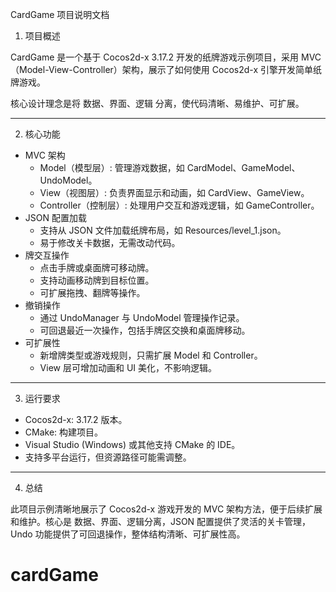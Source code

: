 CardGame 项目说明文档

1. 项目概述

CardGame 是一个基于 Cocos2d-x 3.17.2 开发的纸牌游戏示例项目，采用 MVC（Model-View-Controller）架构，展示了如何使用 Cocos2d-x 引擎开发简单纸牌游戏。

核心设计理念是将 数据、界面、逻辑 分离，使代码清晰、易维护、可扩展。

---

2. 核心功能

- MVC 架构
  - Model（模型层）: 管理游戏数据，如 CardModel、GameModel、UndoModel。
  - View（视图层）: 负责界面显示和动画，如 CardView、GameView。
  - Controller（控制层）: 处理用户交互和游戏逻辑，如 GameController。
- JSON 配置加载
  - 支持从 JSON 文件加载纸牌布局，如 Resources/level_1.json。
  - 易于修改关卡数据，无需改动代码。
- 牌交互操作
  - 点击手牌或桌面牌可移动牌。
  - 支持动画移动牌到目标位置。
  - 可扩展拖拽、翻牌等操作。
- 撤销操作
  - 通过 UndoManager 与 UndoModel 管理操作记录。
  - 可回退最近一次操作，包括手牌区交换和桌面牌移动。
- 可扩展性
  - 新增牌类型或游戏规则，只需扩展 Model 和 Controller。
  - View 层可增加动画和 UI 美化，不影响逻辑。

---

3. 运行要求

- Cocos2d-x: 3.17.2 版本。
- CMake: 构建项目。
- Visual Studio (Windows) 或其他支持 CMake 的 IDE。
- 支持多平台运行，但资源路径可能需调整。

---

4. 总结

此项目示例清晰地展示了 Cocos2d-x 游戏开发的 MVC 架构方法，便于后续扩展和维护。核心是 数据、界面、逻辑分离，JSON 配置提供了灵活的关卡管理，Undo 功能提供了可回退操作，整体结构清晰、可扩展性高。
# cardGame
